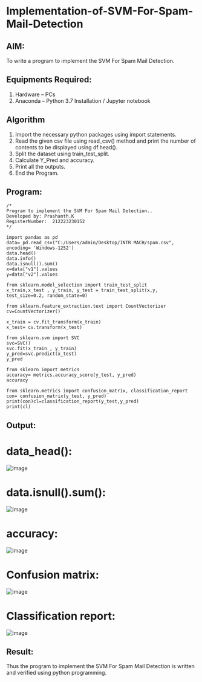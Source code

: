 # Implementation-of-SVM-For-Spam-Mail-Detection

## AIM:
To write a program to implement the SVM For Spam Mail Detection.

## Equipments Required:
1. Hardware – PCs
2. Anaconda – Python 3.7 Installation / Jupyter notebook

## Algorithm
1. Import the necessary python packages using import statements.
2. Read the given csv file using read_csv() method and print the number of contents to be displayed using df.head().
3. Split the dataset using train_test_split.
4. Calculate Y_Pred and accuracy.
5. Print all the outputs.
6. End the Program.

## Program:
```
/*
Program to implement the SVM For Spam Mail Detection..
Developed by: Prashanth.K
RegisterNumber:  212223230152
*/
```

```
import pandas as pd
data= pd.read_csv("C:/Users/admin/Desktop/INTR MACH/spam.csv", encoding= 'Windows-1252')
data.head()
data.info()
data.isnull().sum()
x=data["v1"].values
y=data["v2"].values

from sklearn.model_selection import train_test_split
x_train,x_test , y_train, y_test = train_test_split(x,y, test_size=0.2, random_state=0)

from sklearn.feature_extraction.text import CountVectorizer
cv=CountVectorizer()

x_train = cv.fit_transform(x_train)
x_test= cv.transform(x_test)

from sklearn.svm import SVC
svc=SVC()
svc.fit(x_train , y_train)
y_pred=svc.predict(x_test)
y_pred

from sklearn import metrics
accuracy= metrics.accuracy_score(y_test, y_pred)
accuracy

from sklearn.metrics import confusion_matrix, classification_report
con= confusion_matrix(y_test, y_pred)
print(con)cl=classification_report(y_test,y_pred)
print(cl)

```

## Output:
# data_head():

![image](https://github.com/user-attachments/assets/fc6d76bd-1eda-4a94-8979-53b0f9c3808f)

# data.isnull().sum():

![image](https://github.com/user-attachments/assets/fe634ce5-5f41-4715-b407-f989bdf0c494)

# accuracy:

![image](https://github.com/user-attachments/assets/52c0b3ba-7b08-4d15-851f-d0e293b38f00)

# Confusion matrix:

![image](https://github.com/user-attachments/assets/410e454e-d070-47a9-9b31-3f3ef535324e)

# Classification report:

![image](https://github.com/user-attachments/assets/527383e3-35e1-43ea-b312-f6768f62f0d4)








## Result:
Thus the program to implement the SVM For Spam Mail Detection is written and verified using python programming.
